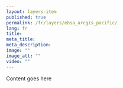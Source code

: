 ```yaml
---
layout: layers-item
published: true
permalink: /fr/layers/ebsa_arcgis_pacific/
lang: fr
title: 
meta_title: 
meta_description: 
image: ""
image_att: ""
video: ""
---
```


Content goes here
